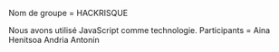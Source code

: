 Nom de groupe = 
HACKRISQUE

Nous avons utilisé JavaScript comme technologie.
Participants = 
  Aina
  Henitsoa
  Andria
  Antonin

